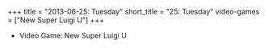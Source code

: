 +++
title = "2013-06-25: Tuesday"
short_title = "25: Tuesday"
video-games = ["New Super Luigi U"]
+++


* Video Game: New Super Luigi U